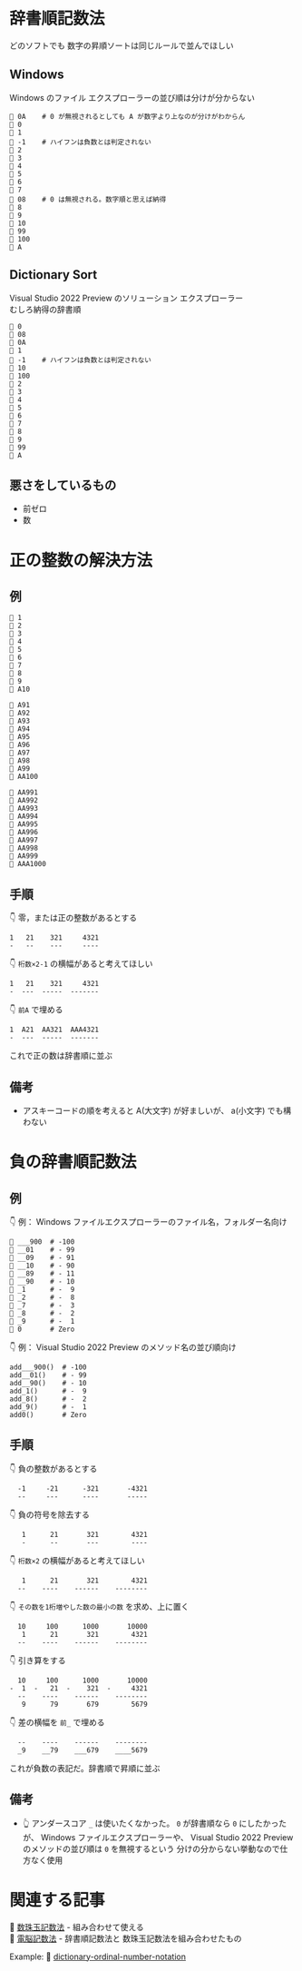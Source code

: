 # 辞書順記数法

どのソフトでも 数字の昇順ソートは同じルールで並んでほしい  

## Windows

Windows のファイル エクスプローラーの並び順は分けが分からない  

```plaintext
📂 0A    # 0 が無視されるとしても A が数字より上なのが分けがわからん
📂 0
📂 1
📂 -1    # ハイフンは負数とは判定されない
📂 2
📂 3
📂 4
📂 5
📂 6
📂 7
📂 08    # 0 は無視される。数字順と思えば納得
📂 8
📂 9
📂 10
📂 99
📂 100
📂 A
```

## Dictionary Sort

Visual Studio 2022 Preview のソリューション エクスプローラー  
むしろ納得の辞書順  

```plaintext
📂 0
📂 08
📂 0A
📂 1
📂 -1    # ハイフンは負数とは判定されない
📂 10
📂 100
📂 2
📂 3
📂 4
📂 5
📂 6
📂 7
📂 8
📂 9
📂 99
📂 A
```

## 悪さをしているもの

* 前ゼロ
* 数

# 正の整数の解決方法

## 例

```plaintext
📂 1
📂 2
📂 3
📂 4
📂 5
📂 6
📂 7
📂 8
📂 9
📂 A10
```

```plaintext
📂 A91
📂 A92
📂 A93
📂 A94
📂 A95
📂 A96
📂 A97
📂 A98
📂 A99
📂 AA100
```

```plaintext
📂 AA991
📂 AA992
📂 AA993
📂 AA994
📂 AA995
📂 AA996
📂 AA997
📂 AA998
📂 AA999
📂 AAA1000
```

## 手順

👇 零，または正の整数があるとする

```plaintext
1   21    321     4321
-   --    ---     ----
```

👇 `桁数×2-1` の横幅があると考えてほしい

```plaintext
1   21    321     4321
-  ---  -----  -------
```

👇 `前A` で埋める

```plaintext
1  A21  AA321  AAA4321
-  ---  -----  -------
```

これで正の数は辞書順に並ぶ  

## 備考

* アスキーコードの順を考えると A(大文字) が好ましいが、 a(小文字) でも構わない  

# 負の辞書順記数法

## 例

👇 例： Windows ファイルエクスプローラーのファイル名，フォルダー名向け

```plaintext
📂 ___900  # -100
📂 __01    # - 99
📂 __09    # - 91
📂 __10    # - 90
📂 __89    # - 11
📂 __90    # - 10
📂 _1      # -  9
📂 _2      # -  8
📂 _7      # -  3
📂 _8      # -  2
📂 _9      # -  1
📂 0       # Zero
```

👇 例： Visual Studio 2022 Preview のメソッド名の並び順向け

```plaintext
add___900()  # -100
add__01()    # - 99
add__90()    # - 10
add_1()      # -  9
add_8()      # -  2
add_9()      # -  1
add0()       # Zero
```

## 手順

👇 負の整数があるとする  

```plaintext
  -1     -21      -321       -4321
  --     ---      ----       -----
```

👇 負の符号を除去する  

```plaintext
   1      21       321        4321
   -      --       ---        ----
```

👇 `桁数×2` の横幅があると考えてほしい  

```plaintext
   1      21       321        4321
  --    ----    ------    --------
```

👇 `その数を1桁増やした数の最小の数` を求め、上に置く  

```plaintext
  10     100      1000       10000
   1      21       321        4321
  --    ----    ------    --------
```

👇 引き算をする

```plaintext
  10     100      1000       10000
-  1  -   21  -    321  -     4321
  --    ----    ------    --------
   9      79       679        5679
```

👇 差の横幅を `前_` で埋める

```plaintext
  --    ----    ------    --------
  _9    __79    ___679    ____5679
```

これが負数の表記だ。辞書順で昇順に並ぶ  

## 備考

* 👆 アンダースコア `_` は使いたくなかった。 `0` が辞書順なら `0` にしたかったが、 Windows ファイルエクスプローラーや、 Visual Studio 2022 Preview のメソッドの並び順は `0` を無視するという 分けの分からない挙動なので仕方なく使用

# 関連する記事

📖 [数珠玉記数法](https://crieit.net/posts/Beads-Nested-Number-Notation) - 組み合わせて使える  
📖 [電脳記数法](https://crieit.net/posts/Cyber-Number-Notation) - 辞書順記数法と 数珠玉記数法を組み合わせたもの  

Example: 📖 [dictionary-ordinal-number-notation](https://github.com/muzudho/dictionary-ordinal-number-notation)